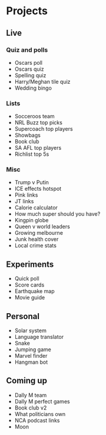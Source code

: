 # Projects

## Live

### Quiz and polls
- Oscars poll
- Oscars quiz
- Spelling quiz
- Harry/Meghan tile quiz
- Wedding bingo


### Lists
- Socceroos team
- NRL Buzz top picks
- Supercoach top players
- Showbags
- Book club
- SA AFL top players
- Richlist top 5s


### Misc
- Trump v Putin
- ICE effects hotspot
- Pink links
- JT links
- Calorie calculator
- How much super should you have?
- Kingpin globe
- Queen v world leaders
- Growing melbourne
- Junk health cover
- Local crime stats


## Experiments
- Quick poll
- Score cards
- Earthquake map
- Movie guide


## Personal
- Solar system
- Language translator
- Snake
- Jumping game
- Marvel finder
- Hangman bot


## Coming up
- Dally M team
- Dally M perfect games
- Book club v2
- What politicians own
- NCA podcast links
- Moon

